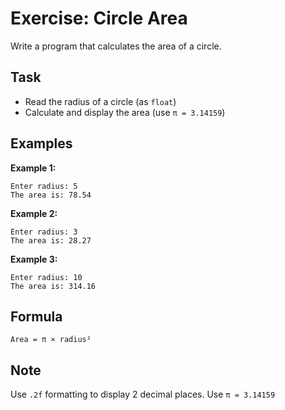 # Exercise: Circle Area

Write a program that calculates the area of a circle.

## Task
- Read the radius of a circle (as `float`)
- Calculate and display the area (use `π = 3.14159`)

## Examples
**Example 1:**
```
Enter radius: 5
The area is: 78.54
```

**Example 2:**
```
Enter radius: 3
The area is: 28.27
```

**Example 3:**
```
Enter radius: 10
The area is: 314.16
```

## Formula
`Area = π × radius²`

## Note
Use `.2f` formatting to display 2 decimal places. Use `π = 3.14159`
